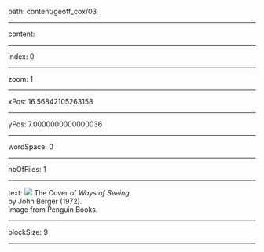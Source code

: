 path: content/geoff_cox/03

----

content: 

----

index: 0

----

zoom: 1

----

xPos: 16.56842105263158

----

yPos: 7.0000000000000036

----

wordSpace: 0

----

nbOfFiles: 1

----

text: ![](geoff_cox/03/waysofseeing.jpg) 
The Cover of _Ways of Seeing_ <br>
by John Berger (1972). <br> 
Image from Penguin Books.


----

blockSize: 9

----

